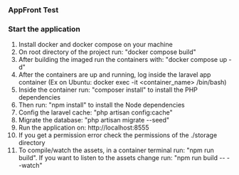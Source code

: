 ### AppFront Test

### Start the application
1. Install docker and docker compose on your machine
2. On root directory of the project run: "docker compose build"
3. After building the imaged run the containers with: "docker compose up -d"
4. After the containers are up and running, log inside the laravel app container (Ex on Ubuntu: docker exec -it <container_name> /bin/bash)
5. Inside the container run: "composer install" to install the PHP dependencies
6. Then run: "npm install" to install the Node dependencies
7. Config the laravel cache: "php artisan config:cache"
8. Migrate the database: "php artisan migrate --seed"
9. Run the application on: http://localhost:8555
10. If you get a permission error check the permissions of the ./storage directory
11. To compile/watch the assets, in a container terminal run: "npm run build". If you want to listen to the assets change run: "npm run build -- --watch"

